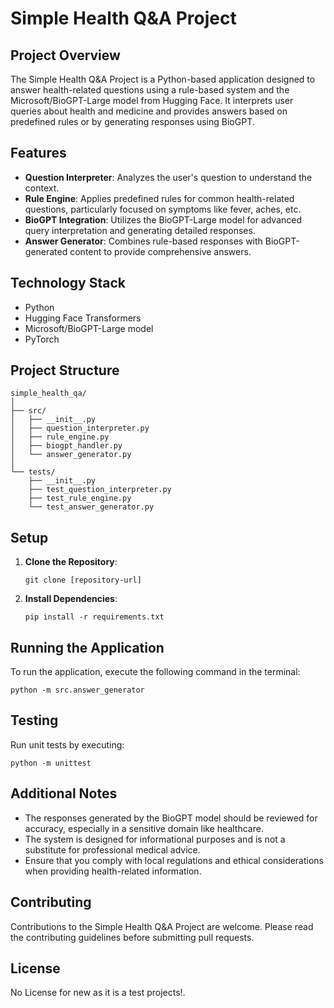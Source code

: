 # Simple Health Q&A Project

## Project Overview

The Simple Health Q&A Project is a Python-based application designed to answer health-related questions using a rule-based system and the Microsoft/BioGPT-Large model from Hugging Face. It interprets user queries about health and medicine and provides answers based on predefined rules or by generating responses using BioGPT.

## Features

- **Question Interpreter**: Analyzes the user's question to understand the context.
- **Rule Engine**: Applies predefined rules for common health-related questions, particularly focused on symptoms like fever, aches, etc.
- **BioGPT Integration**: Utilizes the BioGPT-Large model for advanced query interpretation and generating detailed responses.
- **Answer Generator**: Combines rule-based responses with BioGPT-generated content to provide comprehensive answers.

## Technology Stack

- Python
- Hugging Face Transformers
- Microsoft/BioGPT-Large model
- PyTorch

## Project Structure

```
simple_health_qa/
│
├── src/
│   ├── __init__.py
│   ├── question_interpreter.py
│   ├── rule_engine.py
│   ├── biogpt_handler.py
│   └── answer_generator.py
│
└── tests/
    ├── __init__.py
    ├── test_question_interpreter.py
    ├── test_rule_engine.py
    └── test_answer_generator.py
```

## Setup

1. **Clone the Repository**:
   ```
   git clone [repository-url]
   ```

2. **Install Dependencies**:
   ```
   pip install -r requirements.txt
   ```

## Running the Application

To run the application, execute the following command in the terminal:

```
python -m src.answer_generator
```

## Testing

Run unit tests by executing:

```
python -m unittest
```

## Additional Notes

- The responses generated by the BioGPT model should be reviewed for accuracy, especially in a sensitive domain like healthcare.
- The system is designed for informational purposes and is not a substitute for professional medical advice.
- Ensure that you comply with local regulations and ethical considerations when providing health-related information.

## Contributing

Contributions to the Simple Health Q&A Project are welcome. Please read the contributing guidelines before submitting pull requests.

## License
No License for new as it is a test projects!.
